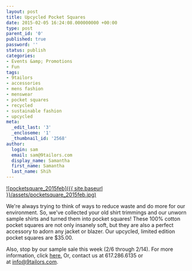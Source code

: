 ```yaml
---
layout: post
title: Upcycled Pocket Squares
date: 2015-02-05 16:24:08.000000000 +00:00
type: post
parent_id: '0'
published: true
password: ''
status: publish
categories:
- Events &amp; Promotions
- Fun
tags:
- 9tailors
- accessories
- mens fashion
- menswear
- pocket squares
- recycled
- sustainable fashion
- upcycled
meta:
  _edit_last: '3'
  _encloseme: '1'
  _thumbnail_id: '2568'
author:
  login: sam
  email: sam@9tailors.com
  display_name: Samantha
  first_name: Samantha
  last_name: Shih
---
```

[![pocketsquare_2015feb]({{ site.baseurl }}/assets/pocketsquare_2015feb.jpg)](http://blog.9tailors.com/uploads/pocketsquare_2015feb.jpg)

We're always trying to think of ways to reduce waste and do more for our environment. So, we've collected your old shirt trimmings and our unworn sample shirts and turned them into pocket squares! These 100% cotton pocket squares are not only insanely soft, but they are also a perfect accessory to adorn any jacket or blazer. Our upcycled, limited edition pocket squares are $35.00.

Also, stop by our sample sale this week (2/6 through 2/14). For more information, click [here.](http://blog.9tailors.com/2015/02/one-week-only-sample-sale/) Or, contact us at 617.286.6135 or at [info@9tailors.com](mailto:info@9tailors.com).